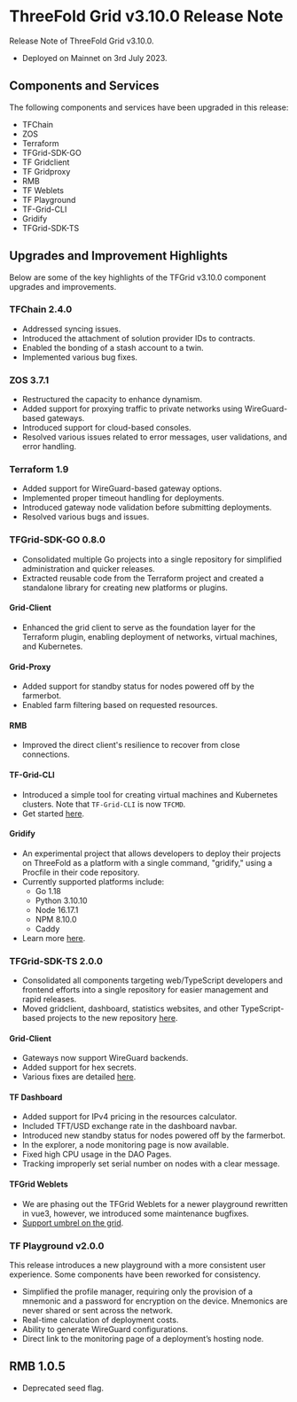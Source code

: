 # ThreeFold Grid v3.10.0 Release Note

Release Note of ThreeFold Grid v3.10.0.

- Deployed on Mainnet on 3rd July 2023.

## Components and Services

The following components and services have been upgraded in this release:

- TFChain
- ZOS
- Terraform
- TFGrid-SDK-GO
- TF Gridclient
- TF Gridproxy
- RMB
- TF Weblets
- TF Playground
- TF-Grid-CLI
- Gridify
- TFGrid-SDK-TS

## Upgrades and Improvement Highlights

Below are some of the key highlights of the TFGrid v3.10.0 component upgrades and improvements.

### TFChain 2.4.0

- Addressed syncing issues.
- Introduced the attachment of solution provider IDs to contracts.
- Enabled the bonding of a stash account to a twin.
- Implemented various bug fixes.

### ZOS 3.7.1

- Restructured the capacity to enhance dynamism.
- Added support for proxying traffic to private networks using WireGuard-based gateways.
- Introduced support for cloud-based consoles.
- Resolved various issues related to error messages, user validations, and error handling.

### Terraform 1.9

- Added support for WireGuard-based gateway options.
- Implemented proper timeout handling for deployments.
- Introduced gateway node validation before submitting deployments.
- Resolved various bugs and issues.

### TFGrid-SDK-GO 0.8.0

- Consolidated multiple Go projects into a single repository for simplified administration and quicker releases.
- Extracted reusable code from the Terraform project and created a standalone library for creating new platforms or plugins.

#### Grid-Client

- Enhanced the grid client to serve as the foundation layer for the Terraform plugin, enabling deployment of networks, virtual machines, and Kubernetes.

#### Grid-Proxy

- Added support for standby status for nodes powered off by the farmerbot.
- Enabled farm filtering based on requested resources.

#### RMB

- Improved the direct client's resilience to recover from close connections.

#### TF-Grid-CLI

- Introduced a simple tool for creating virtual machines and Kubernetes clusters. Note that `TF-Grid-CLI` is now `TFCMD`.
- Get started [here](../../../../documentation/developers/tfcmd/tfcmd.md).

#### Gridify

- An experimental project that allows developers to deploy their projects on ThreeFold as a platform with a single command, "gridify," using a Procfile in their code repository.
- Currently supported platforms include:
  - Go 1.18
  - Python 3.10.10
  - Node 16.17.1
  - NPM 8.10.0
  - Caddy
- Learn more [here](https://github.com/threefoldtech/tfgrid-sdk-go/tree/development/gridify).

### TFGrid-SDK-TS 2.0.0

- Consolidated all components targeting web/TypeScript developers and frontend efforts into a single repository for easier management and rapid releases.
- Moved gridclient, dashboard, statistics websites, and other TypeScript-based projects to the new repository [here](https://github.com/threefoldtech/tfgrid-sdk-ts).

#### Grid-Client

- Gateways now support WireGuard backends.
- Added support for hex secrets.
- Various fixes are detailed [here](https://github.com/orgs/threefoldtech/projects/192/views/12?filterQuery=repo%3A%22threefoldtech%2Ftfgrid-sdk-ts%22+label%3Agrid_client).

#### TF Dashboard

- Added support for IPv4 pricing in the resources calculator.
- Included TFT/USD exchange rate in the dashboard navbar.
- Introduced new standby status for nodes powered off by the farmerbot.
- In the explorer, a node monitoring page is now available.
- Fixed high CPU usage in the DAO Pages.
- Tracking improperly set serial number on nodes with a clear message.

#### TFGrid Weblets

- We are phasing out the TFGrid Weblets for a newer playground rewritten in vue3, however, we introduced some maintenance bugfixes.
- [Support umbrel on the grid](https://github.com/threefoldtech/home/issues/1394).

### TF Playground v2.0.0

This release introduces a new playground with a more consistent user experience. Some components have been reworked for consistency.

- Simplified the profile manager, requiring only the provision of a mnemonic and a password for encryption on the device. Mnemonics are never shared or sent across the network.
- Real-time calculation of deployment costs.
- Ability to generate WireGuard configurations.
- Direct link to the monitoring page of a deployment’s hosting node.

## RMB 1.0.5

- Deprecated seed flag.